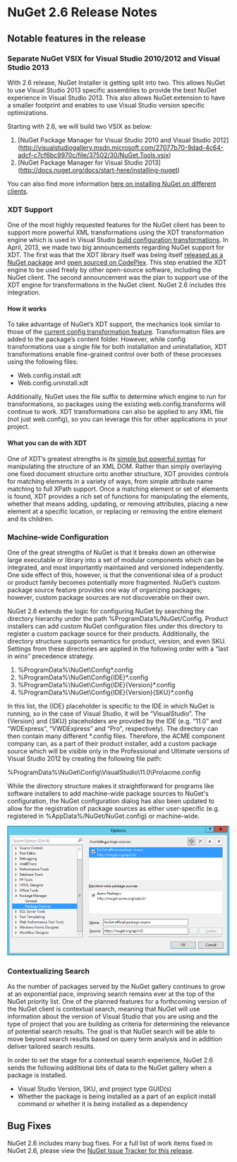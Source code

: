# NuGet 2.6 Release Notes

## Notable features in the release

### Separate NuGet VSIX for Visual Studio 2010/2012 and Visual Studio 2013

With 2.6 release, NuGet Installer is getting split into two. This allows NuGet to use Visual Studio 2013 specific assemblies to provide the best NuGet experience in Visual Studio 2013. This also allows NuGet extension to have a smaller footprint and enables to use Visual Studio version specific optimizations.

Starting with 2.6, we will build two VSIX as below:

1. [NuGet Package Manager for Visual Studio 2010 and Visual Studio 2012] (http://visualstudiogallery.msdn.microsoft.com/27077b70-9dad-4c64-adcf-c7cf6bc9970c/file/37502/30/NuGet.Tools.vsix)
2. [NuGet Package Manager for Visual Studio 2013] (http://docs.nuget.org/docs/start-here/installing-nuget)


You can also find more information [here on installing NuGet on different clients](http://docs.nuget.org/docs/start-here/installing-nuget).

### XDT Support
One of the most highly requested features for the NuGet client has been to support more powerful XML transformations using the XDT transformation engine which is used in Visual Studio [build configuration transformations](http://msdn.microsoft.com/en-us/library/dd465318(v=vs.100).aspx). In April, 2013, we made two big announcements regarding NuGet support for XDT. The first was that the XDT library itself was being itself [released as a NuGet package](https://nuget.org/packages/Microsoft.Web.Xdt) and [open sourced on CodePlex](http://xdt.codeplex.com/). This step enabled the XDT engine to be used freely by other open-source software, including the NuGet client. The second announcement was the plan to support use of the XDT engine for transformations in the NuGet client. NuGet 2.6 includes this integration.

#### How it works
To take advantage of NuGet’s XDT support, the mechanics look similar to those of the [current config transformation feature](http://docs.nuget.org/docs/creating-packages/configuration-file-and-source-code-transformations). Transformation files are added to the package’s content folder. However, while config transformations use a single file for both installation and uninstallation, XDT transformations enable fine-grained control over both of these processes using the following files:

* Web.config.install.xdt
* Web.config.uninstall.xdt

Additionally, NuGet uses the file suffix to determine which engine to run for transformations, so packages using the existing web.config.transforms will continue to work. XDT transformations can also be applied to any XML file (not just web.config), so you can leverage this for other applications in your project.

#### What you can do with XDT

One of XDT’s greatest strengths is its [simple but powerful syntax](http://msdn.microsoft.com/en-us/library/dd465326.aspx) for manipulating the structure of an XML DOM. Rather than simply overlaying one fixed document structure onto another structure, XDT provides controls for matching elements in a variety of ways, from simple attribute name matching to full XPath support. Once a matching element or set of elements is found, XDT provides a rich set of functions for manipulating the elements, whether that means adding, updating, or removing attributes, placing a new element at a specific location, or replacing or removing the entire element and its children.

### Machine-wide Configuration
One of the great strengths of NuGet is that it breaks down an otherwise large executable or library into a set of modular components which can be integrated, and most importantly maintained and versioned independently. One side effect of this, however, is that the conventional idea of a product or product family becomes potentially more fragmented. NuGet’s custom package source feature provides one way of organizing packages; however, custom package sources are not discoverable on their own.

NuGet 2.6 extends the logic for configuring NuGet by searching the directory hierarchy under the path %ProgramData%/NuGet/Config. Product installers can add custom NuGet configuration files under this directory to register a custom package source for their products. Additionally, the directory structure supports semantics for product, version, and even SKU. Settings from these directories are applied in the following order with a “last in wins” precedence strategy.

1. %ProgramData%\NuGet\Config\*.config 
2. %ProgramData%\NuGet\Config\{IDE}\*.config 
3. %ProgramData%\NuGet\Config\{IDE}\{Version}\*.config 
4. %ProgramData%\NuGet\Config\{IDE}\{Version}\{SKU}\*.config

In this list, the {IDE} placeholder is specific to the IDE in which NuGet is running, so in the case of Visual Studio, it will be “VisualStudio”. The {Version} and {SKU} placeholders are provided by the IDE (e.g. “11.0” and “WDExpress”, “VWDExpress” and “Pro”, respectively). The directory can then contain many different *.config files. Therefore, the ACME component company can, as a part of their product installer, add a custom package source which will be visible only in the Professional and Ultimate versions of Visual Studio 2012 by creating the following file path: 

%ProgramData%\NuGet\Config\VisualStudio\11.0\Pro\acme.config

While the directory structure makes it straightforward for programs like software installers to add machine-wide package sources to NuGet's configuration, the NuGet configuration dialog has also been updated to allow for the registration of package sources as either user-specific (e.g. registered in %AppData%/NuGet/NuGet.config) or machine-wide.

![Machine-wide Package Source Configuration Dialog](Images/NuGet-2.6/MachineLevelConfigDlg.png)

### Contextualizing Search

As the number of packages served by the NuGet gallery continues to grow at an exponential pace, improving search remains ever at the top of the NuGet  priority list. One of the planned features for a forthcoming version of the NuGet client is contextual search, meaning that NuGet will use information about the version of Visual Studio that you are using and the type of project that you are building as criteria for determining the relevance of potential search results. The goal is that NuGet search will be able to move beyond search results based on query term analysis and in addition deliver tailored search results.

In order to set the stage for a contextual search experience, NuGet 2.6 sends the following additional bits of data to the NuGet gallery when a package is installed.
* Visual Studio Version, SKU, and project type GUID(s)
* Whether the package is being installed as a part of an explicit install command or whether it is being installed as a dependency

## Bug Fixes
NuGet 2.6 includes many bug fixes. For a full list of work items fixed in NuGet 2.6, please view the [NuGet Issue Tracker for this release](https://nuget.codeplex.com/workitem/list/advanced?keyword=&status=Closed&type=All&priority=All&release=NuGet%202.6&assignedTo=All&component=All&sortField=LastUpdatedDate&sortDirection=Descending&page=0&reasonClosed=All).
